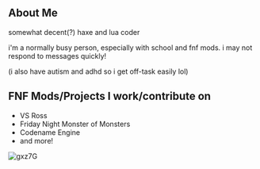 ## About Me

somewhat decent(?) haxe and lua coder

i'm a normally busy person, especially with school and fnf mods. i may not respond to messages quickly!

(i also have autism and adhd so i get off-task easily lol)

## FNF Mods/Projects I work/contribute on

- VS Ross
- Friday Night Monster of Monsters
- Codename Engine
- and more!

![gxz7G](https://github.com/maplesyruppppppp/maplesyruppppppp/assets/123270096/6f75870d-ebc7-4591-ab6d-0ea2e5bbf077)
